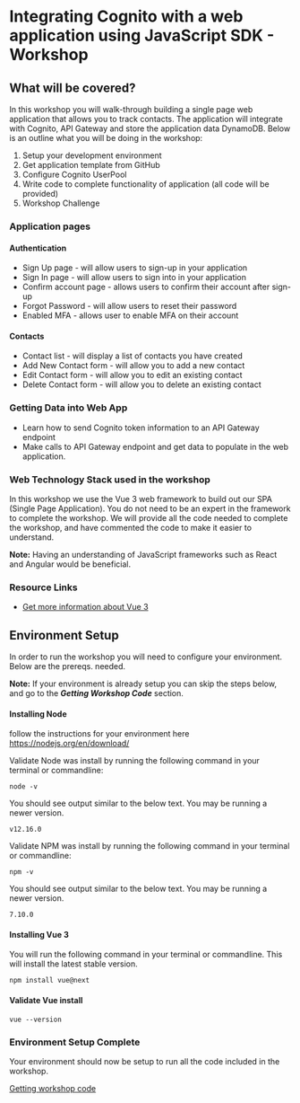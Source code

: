 # Integrating Cognito with a web application using JavaScript SDK - Workshop

## What will be covered?

In this workshop you will walk-through building a single page web application that allows you to track contacts. The application will integrate with Cognito, API Gateway and store the application data DynamoDB. Below is an outline what you will be doing in the workshop:

1. Setup your development environment
2. Get application template from GitHub
3. Configure Cognito UserPool
4. Write code to complete functionality of application (all code will be provided)
5. Workshop Challenge

### Application pages

#### Authentication

- Sign Up page - will allow users to sign-up in your application
- Sign In page - will allow users to sign into in your application
- Confirm account page - allows users to confirm their account after sign-up
- Forgot Password - will allow users to reset their password
- Enabled MFA - allows user to enable MFA on their account

#### Contacts

- Contact list - will display a list of contacts you have created
- Add New Contact form - will allow you to add a new contact
- Edit Contact form - will allow you to edit an existing contact
- Delete Contact form - will allow you to delete an existing contact

### Getting Data into Web App

- Learn how to send Cognito token information to an API Gateway endpoint
- Make calls to API Gateway endpoint and get data to populate in the web application.

### Web Technology Stack used in the workshop

In this workshop we use the Vue 3 web framework to build out our SPA (Single Page Application). You do not need to be an expert in the framework to complete the workshop. We will provide all the code needed to complete the workshop, and have commented the code to make it easier to understand.

**Note:** Having an understanding of JavaScript frameworks such as React and Angular would be beneficial.

### Resource Links

- [Get more information about Vue 3](https://v3.vuejs.org/)

## Environment Setup

In order to run the workshop you will need to configure your environment. Below are the prereqs. needed.

**Note:** If your environment is already setup you can skip the steps below, and go to the **_Getting Workshop Code_** section.

#### **Installing Node**

follow the instructions for your environment here https://nodejs.org/en/download/

Validate Node was install by running the following command in your terminal or commandline:

```
node -v
```

You should see output similar to the below text. You may be running a newer version.

```
v12.16.0
```

Validate NPM was install by running the following command in your terminal or commandline:

```
npm -v
```

You should see output similar to the below text. You may be running a newer version.

```
7.10.0
```

#### **Installing Vue 3**

You will run the following command in your terminal or commandline. This will install the latest stable version.

```
npm install vue@next
```

#### Validate Vue install

```
vue --version
```

### Environment Setup Complete

Your environment should now be setup to run all the code included in the workshop.

[Getting workshop code](docs/GettingCode.md)
